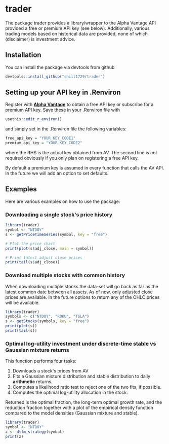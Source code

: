 
# trader

<!-- badges: start -->
<!-- badges: end -->

The package trader provides a library/wrapper to the Alpha Vantage API provided a free or premium API key (see below). Additionally, various trading models based on historical data are provided, none of which (disclaimer) is investment advice.

## Installation

You can install the package via devtools from github

``` r
devtools::install_github("shill1729/trader")
```


## Setting up your API key in .Renviron
Register with **[Alpha Vantage](https://www.alphavantage.co/support/#api-key)** to obtain a free API key or subscribe for a premium API key. Save these in your .Renviron file with
```r
usethis::edit_r_environ()
```
and simply set in the .Renviron file the following variables:
```r
free_api_key = "YOUR_KEY_CODE1"
premium_api_key = "YOUR_KEY_CODE2"
```
where the RHS is the actual key obtained from AV. The second line is not required obviously if you only plan on registering a free API key.

By default a premium key is assumed in every function that calls the AV API. In the future we will add an option to set defaults.

## Examples
Here are various examples on how to use the package:
### Downloading a single stock's price history
```r
library(trader)
symbol <- "NTDOY"
s <- getPriceTimeSeries(symbol, key = "free")

# Plot the price chart
print(plot(s$adj_close, main = symbol))

# Print latest adjust close prices
print(tail(s$adj_close))
```
### Download multiple stocks with common history
When downloading multiple stocks the data-set will go back as far
as the latest common date between all assets. As of now, only adjusted
close prices are available. In the future options to return any of the OHLC prices will be available.

```r
library(trader)
symbols <- c("NTDOY", "ROKU", "TSLA")
s <- getStocks(symbols, key = "free")
print(plot(s))
print(tail(s))
```

### Optimal log-utility investment under discrete-time stable vs Gaussian mixture returns
This function performs four tasks:
1. Downloads a stock's prices from AV
2. Fits a Gaussian mixture distribution and stable distribution to
daily **arithmetic** returns.
3. Computes a likelihood ratio test to reject one of the two fits, if possible.
4. Computes the optimal log-utility allocation in the stock.

Returned is the optimal fraction, the long-term optimal growth rate, and the reduction fraction together with a plot of the empirical density function compared to the model densities (Gaussian mixture and stable).
```r
library(trader)
symbol <- "NTDOY"
z <- dtfm_strategy(symbol)
print(z)
```

